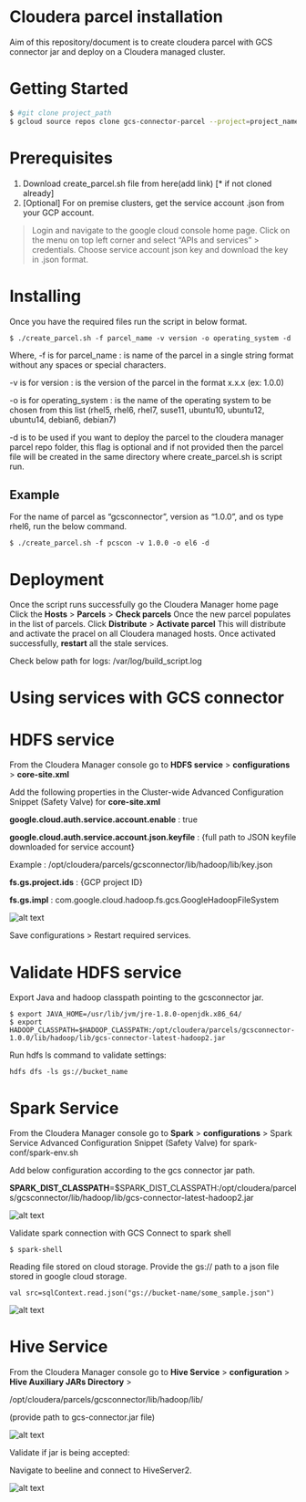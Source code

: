 # Cloudera parcel installation

Aim of this repository/document is to create cloudera parcel with GCS connector jar and deploy on a Cloudera managed cluster.

# Getting Started

```sh
$ #git clone project_path
$ gcloud source repos clone gcs-connector-parcel --project=project_name
```
# Prerequisites
1. Download create_parcel.sh file from here(add link) [* if not cloned already]
2. [Optional] For on premise clusters, get the service account .json from your GCP account.


>Login and navigate to the google cloud console home page.
>Click on the menu on top left corner and select “APIs and services” > credentials.
>Choose service account json key and download the key in .json format.

# Installing
Once you have the required files run the script in below format.
```
$ ./create_parcel.sh -f parcel_name -v version -o operating_system -d 
```

Where,
-f is for parcel_name : is name of the parcel in a single string format without any spaces or special characters.

-v is for version : is the version of the parcel in the format x.x.x (ex: 1.0.0)

-o is for operating_system : is the name of the operating system to be chosen from this list (rhel5, rhel6, rhel7, suse11, ubuntu10, ubuntu12, ubuntu14, debian6, debian7)

-d is to be used if you want to deploy the parcel to the cloudera manager parcel repo folder, this flag is optional and if not provided then the parcel file will be created in the same directory where create_parcel.sh is script run.

Example
------
For the name of parcel as “gcsconnector”, version as “1.0.0”, and os type rhel6, run the below command.
```
$ ./create_parcel.sh -f pcscon -v 1.0.0 -o el6 -d
```

# Deployment
Once the script runs successfully go the Cloudera Manager home page
Click the **Hosts** > **Parcels** > **Check parcels**
Once the new parcel populates in the list of parcels.
Click **Distribute** > **Activate parcel**
This will distribute and activate the pracel on all Cloudera managed hosts.
Once activated successfully, **restart** all the stale services.

Check below path for logs:
/var/log/build_script.log


# Using services with GCS connector

# HDFS service
From the Cloudera Manager console go to **HDFS service** > **configurations** > **core-site.xml** 

Add the following properties in the Cluster-wide Advanced Configuration Snippet (Safety Valve) for **core-site.xml** 

**google.cloud.auth.service.account.enable** : true


**google.cloud.auth.service.account.json.keyfile** : {full path to JSON keyfile downloaded for service account}


Example : 
/opt/cloudera/parcels/gcsconnector/lib/hadoop/lib/key.json


**fs.gs.project.ids** : {GCP project ID}


**fs.gs.impl** : com.google.cloud.hadoop.fs.gcs.GoogleHadoopFileSystem

![alt text](https://github.com/yhqs540/professional-services/blob/ryao-gcsconnector/examples/cloudera-parcel-gcsconnector/Screen%20Shot%202018-10-04%20at%209.56.59%20PM.png)


Save configurations > Restart required services.

# Validate HDFS service
Export Java and hadoop classpath pointing to the gcsconnector jar.
```
$ export JAVA_HOME=/usr/lib/jvm/jre-1.8.0-openjdk.x86_64/
$ export HADOOP_CLASSPATH=$HADOOP_CLASSPATH:/opt/cloudera/parcels/gcsconnector-1.0.0/lib/hadoop/lib/gcs-connector-latest-hadoop2.jar
```

Run hdfs ls command to validate settings:
```
hdfs dfs -ls gs://bucket_name
```

# Spark Service
From the Cloudera Manager console go to **Spark** > **configurations** > Spark Service Advanced Configuration Snippet (Safety Valve) for spark-conf/spark-env.sh

Add below configuration according to the gcs connector jar path.

**SPARK_DIST_CLASSPATH**=$SPARK_DIST_CLASSPATH:/opt/cloudera/parcels/gcsconnector/lib/hadoop/lib/gcs-connector-latest-hadoop2.jar

![alt text](https://github.com/yhqs540/professional-services/blob/ryao-gcsconnector/examples/cloudera-parcel-gcsconnector/Screen%20Shot%202018-10-05%20at%2012.04.51%20AM.png)

Validate spark connection with GCS
Connect to spark shell

```
$ spark-shell
```
Reading file stored on cloud storage. Provide the gs:// path to a json file stored in google cloud storage.
```
val src=sqlContext.read.json("gs://bucket-name/some_sample.json")
```

![alt text](https://github.com/yhqs540/professional-services/blob/ryao-gcsconnector/examples/cloudera-parcel-gcsconnector/Screen%20Shot%202018-10-05%20at%2010.21.03%20PM.png)

# Hive Service
From the Cloudera Manager console go to **Hive Service** > **configuration** > **Hive Auxiliary JARs Directory** > 

/opt/cloudera/parcels/gcsconnector/lib/hadoop/lib/

(provide path to gcs-connector.jar file)

![alt text](https://github.com/yhqs540/professional-services/blob/ryao-gcsconnector/examples/cloudera-parcel-gcsconnector/Screen%20Shot%202018-10-05%20at%205.38.44%20PM.png)


Validate if jar is being accepted:

Navigate to beeline and connect to HiveServer2.

![alt text](https://github.com/yhqs540/professional-services/blob/ryao-gcsconnector/examples/cloudera-parcel-gcsconnector/Screen%20Shot%202018-10-05%20at%208.29.55%20PM.png)

